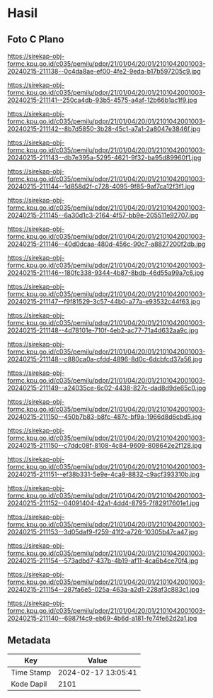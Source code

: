 # Hasil

## Foto C Plano

https://sirekap-obj-formc.kpu.go.id/c035/pemilu/pdpr/21/01/04/20/01/2101042001003-20240215-211138--0c4da8ae-ef00-4fe2-9eda-b17b597205c9.jpg

https://sirekap-obj-formc.kpu.go.id/c035/pemilu/pdpr/21/01/04/20/01/2101042001003-20240215-211141--250ca4db-93b5-4575-a4af-12b66b1ac1f9.jpg

https://sirekap-obj-formc.kpu.go.id/c035/pemilu/pdpr/21/01/04/20/01/2101042001003-20240215-211142--8b7d5850-3b28-45c1-a7a1-2a8047e3846f.jpg

https://sirekap-obj-formc.kpu.go.id/c035/pemilu/pdpr/21/01/04/20/01/2101042001003-20240215-211143--db7e395a-5295-4621-9f32-ba95d89960f1.jpg

https://sirekap-obj-formc.kpu.go.id/c035/pemilu/pdpr/21/01/04/20/01/2101042001003-20240215-211144--1d858d2f-c728-4095-9f85-9af7ca12f3f1.jpg

https://sirekap-obj-formc.kpu.go.id/c035/pemilu/pdpr/21/01/04/20/01/2101042001003-20240215-211145--6a30d1c3-2164-4f57-bb9e-205511e92707.jpg

https://sirekap-obj-formc.kpu.go.id/c035/pemilu/pdpr/21/01/04/20/01/2101042001003-20240215-211146--40d0dcaa-480d-456c-90c7-a8827200f2db.jpg

https://sirekap-obj-formc.kpu.go.id/c035/pemilu/pdpr/21/01/04/20/01/2101042001003-20240215-211146--180fc338-9344-4b87-8bdb-46d55a99a7c6.jpg

https://sirekap-obj-formc.kpu.go.id/c035/pemilu/pdpr/21/01/04/20/01/2101042001003-20240215-211147--f9f81529-3c57-44b0-a77a-e93532c44f63.jpg

https://sirekap-obj-formc.kpu.go.id/c035/pemilu/pdpr/21/01/04/20/01/2101042001003-20240215-211148--4d78101e-710f-4eb2-ac77-71a4d632aa9c.jpg

https://sirekap-obj-formc.kpu.go.id/c035/pemilu/pdpr/21/01/04/20/01/2101042001003-20240215-211148--c880ca0a-cfdd-4896-8d0c-6dcbfcd37a56.jpg

https://sirekap-obj-formc.kpu.go.id/c035/pemilu/pdpr/21/01/04/20/01/2101042001003-20240215-211149--a24035ce-6c02-4438-827c-dad8d9de65c0.jpg

https://sirekap-obj-formc.kpu.go.id/c035/pemilu/pdpr/21/01/04/20/01/2101042001003-20240215-211150--450b7b83-b8fc-487c-bf9a-1966d8d6cbd5.jpg

https://sirekap-obj-formc.kpu.go.id/c035/pemilu/pdpr/21/01/04/20/01/2101042001003-20240215-211150--c7ddc08f-8108-4c84-9609-808642e2f128.jpg

https://sirekap-obj-formc.kpu.go.id/c035/pemilu/pdpr/21/01/04/20/01/2101042001003-20240215-211151--ef38b331-5e9e-4ca8-8832-c9acf393310b.jpg

https://sirekap-obj-formc.kpu.go.id/c035/pemilu/pdpr/21/01/04/20/01/2101042001003-20240215-211152--04091404-42a1-4dd4-8795-7f82917601e1.jpg

https://sirekap-obj-formc.kpu.go.id/c035/pemilu/pdpr/21/01/04/20/01/2101042001003-20240215-211153--3d05daf9-f259-41f2-a726-10305b47ca47.jpg

https://sirekap-obj-formc.kpu.go.id/c035/pemilu/pdpr/21/01/04/20/01/2101042001003-20240215-211154--573adbd7-437b-4b19-af11-4ca6b4ce70f4.jpg

https://sirekap-obj-formc.kpu.go.id/c035/pemilu/pdpr/21/01/04/20/01/2101042001003-20240215-211154--287fa6e5-025a-463a-a2d1-228af3c883c1.jpg

https://sirekap-obj-formc.kpu.go.id/c035/pemilu/pdpr/21/01/04/20/01/2101042001003-20240215-211140--6987f4c9-eb69-4b6d-a181-fe74fe62d2a1.jpg


## Metadata

| Key        | Value               |
| ---------- | ------------------- |
| Time Stamp | 2024-02-17 13:05:41 |
| Kode Dapil | 2101                |



